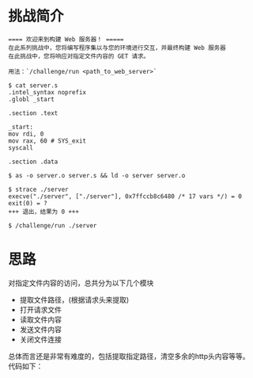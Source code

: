 # 挑战简介
```
==== 欢迎来到构建 Web 服务器！ =====
在此系列挑战中，您将编写程序集以与您的环境进行交互，并最终构建 Web 服务器
在此挑战中，您将响应对指定文件内容的 GET 请求。

用法：`/challenge/run <path_to_web_server>`

$ cat server.s
.intel_syntax noprefix
.globl _start

.section .text

_start:
mov rdi, 0
mov rax, 60 # SYS_exit
syscall

.section .data

$ as -o server.o server.s && ld -o server server.o

$ strace ./server
execve("./server", ["./server"], 0x7ffccb8c6480 /* 17 vars */) = 0
exit(0) = ?
+++ 退出，结果为 0 +++

$ /challenge/run ./server
```
# 思路
对指定文件内容的访问，总共分为以下几个模块
- 提取文件路径，(根据请求头来提取)
- 打开请求文件
- 读取文件内容
- 发送文件内容
- 关闭文件连接

总体而言还是非常有难度的，包括提取指定路径，清空多余的http头内容等等。 
代码如下： 
```
```